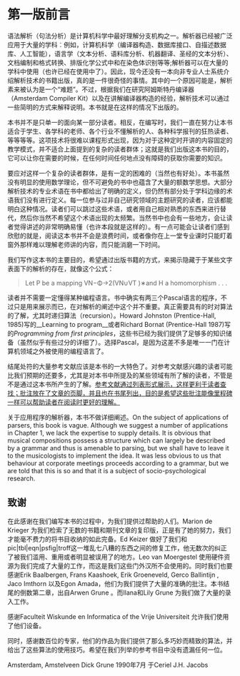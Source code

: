 # 第一版前言

语法解析（句法分析）是计算机科学中最好理解分支机构之一。解析器已经被广泛应用于大量的学科︰例如，计算机科学（编译器构造、数据库接口、自描述数据库、人工智能），语言学（文本分析、语料库分析、机器翻译、圣经的文本分析）、文档编制和格式转换、排版化学公式中和在染色体识别等等;解析器可以在大量的学科中使用（也许已经在使用中了）。因此，现今还没有一本向非专业人士系统介绍解析技术的书籍出版，真的是一件很奇怪的事情。其中的一个原因可能是，解析素来被认为是一个“难题”。不过，根据我们在研究阿姆斯特丹编译器（Amsterdam Compiler Kit）以及在讲解编译器构造的经验，解析技术可以通过一些简明的方式来解释说明。本书就是在这样的情况下出版的。

本书并不是只单一的面向某一部分读者。相反，在编写时，我们一直在努力让本书适合于学生、各学科的老师、各个行业不懂解析的人、各种科学报刊的狂热读者、等等等等。这项技术将很难以课程形式出现，因为对于这种定时开讲的内容固定的教学模式，并不适合上面提到的复杂的读者群体；这就是我们出版这本书的目的，它可以让你在需要的时候，在任何时间任何地点没有障碍的获取你需要的知识。

要应对这样一个复杂的读者群体，是有一定的困难的（当然也有好处）。本书虽然没有明显的使用数学理论，但不可避免的书中也蕴含了大量的额数学思想。大部分解析技术的专业术语在书中都给出了明确的定义，但仍然有部分处于学科边缘的术语我们没有进行定义。每一位参与过非自己研究领域的主题研究的读者，应该都能明白这种情况。读者们可以跳过这些术语，或者用自己相对熟悉的东西来进行替代，然后你当然不希望这个术语出现的太频繁。当然书中也会有一些地方，会让读者觉得讲述的非常明确易懂（也许本段就是这样的）。有一点可能会让读者们感到欣慰的就是，阅读这本书并不会是浪费时间，或者像你在上一堂专业课时只能盯着窗外那样难以理解老师讲的内容，而只能消磨一下时间。

我们写作这本书的主要目的，希望通过出版书籍的方式，来揭示隐藏于于某些文字表面下的解析的存在，就像这个公式：
> Let P be a mapping VN−Φ→2(VN∪VT )∗and H a homomorphism . . .

读者并不需要一定懂得某种编程语言。书中确实有两三个Pascal语言的程序，不过只是用来展示而已，在对解析的阐述中这个并不重要。真正需要具有的时对算法的了解，尤其时递归算法（recursion）。Howard Johnston (Prentice-Hall, 1985)写的__Learning to program__或者Richard Bornat (Prentice-Hall 1987)写的<i>Programming from first principles</i>，这些书已经为我们提供了足够多的知识储备（虽然似乎有些过分的详细了）。选择Pascal，是因为这差不多是唯一一门在计算机领域之外被使用的编程语言了。

结尾处符的大量参考文献应该是本书的一大特色了。对参考文献感兴趣的读者可能比我们预期的还要多，尤其是对本书中所提及的某些领域有所了解的读者，不管是不是通过这本书所产生的了解。<u>参考文献通过列表形式展示，这样更利于读者查找；批注放在了文章的页脚，并且也在书尾列出，目的是希望这些批注能像里程碑一样可以帮助读者在阅读时更好的理解。</u>

关于应用程序的解析器，本书不做详细阐述。On the subject of applications of parsers, this book is vague. Although we suggest a number of applications in Chapter 1, we lack the expertise to supply details. It is obvious that musical compositions possess a structure which can largely be described by a grammar and thus is amenable to parsing, but we shall have to leave it to the musicologists to implement the idea. It was less obvious to us that behaviour at corporate meetings proceeds according to a grammar, but we are told that this is so and that it is a subject of socio-psychological research.

## 致谢
在此感谢在我们编写本书的过程中，为我们提供过帮助的人们。Marion de Krieger 为我们检索了无数的书籍和期刊文章的复印版，正是有了她的努力，我们才能毫不费力的将书目收纳的如此完备。Ed Keizer 做好了我们和pic|tbl|eqn|psfig|troff这一堆乱七八糟的东西之间的修复工作，他无数次的纠正了被我们滥用、重用或者明显被误用了的地方。Leo van Moergestel 使用硬件资源为我们完成了大量的工作，而这是我们这些门外汉所不会使用的。同时我们也要感谢Erik Baalbergen, Frans Kaashoek, Erik Groeneveld, Gerco Ballintijn , Jaco Imthorn 以及Egon Amada，他们为我们提供了大量的准确的批注。本书结尾的倒数第二章，出自Arwen Grune 。而Ilana和Lily Grune 为我们做了大量的录入工作。

感谢Faculteit Wiskunde en Informatica of the Vrije Universiteit 允许我们使用了他们设备。

同时，感谢数百位的专家，他们的作品为我们提供了那么多巧妙而精致的算法，并给出了这些算法的使用技巧。希望在我们列举的参考书目中没有遗漏任何一位。

Amsterdam, Amstelveen Dick Grune
1990年7月 于Ceriel J.H. Jacobs